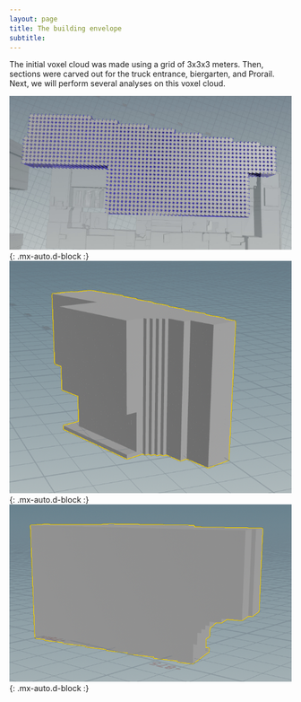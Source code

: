 ```yaml
---
layout: page
title: The building envelope
subtitle: 
---
```


The initial voxel cloud was made using a grid of 3x3x3 meters. Then, sections were carved out for the truck entrance, biergarten, and Prorail. Next, we will perform several analyses on this voxel cloud.

![voxel cloud 1](/assets/img/voxels1.png){: .mx-auto.d-block :}
![voxel cloud 2](/assets/img/voxels2.png){: .mx-auto.d-block :}
![voxel cloud 3](/assets/img/voxels3.png){: .mx-auto.d-block :}